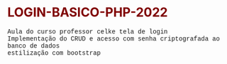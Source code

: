 <!DOCTYPE html>
<html lang="pt-br">
 <head>
 </head>
   <body>
     <h1 style="color:#800000;">LOGIN-BASICO-PHP-2022</h1>
       <p style = "font-family:courier,arial,helvetica;">Aula do curso professor celke tela de login<br>
        Implementação do CRUD e acesso com senha criptografada ao banco de dados<br>
         estilização com bootstrap<br> <br>
       </p>

   </body>

</html>
